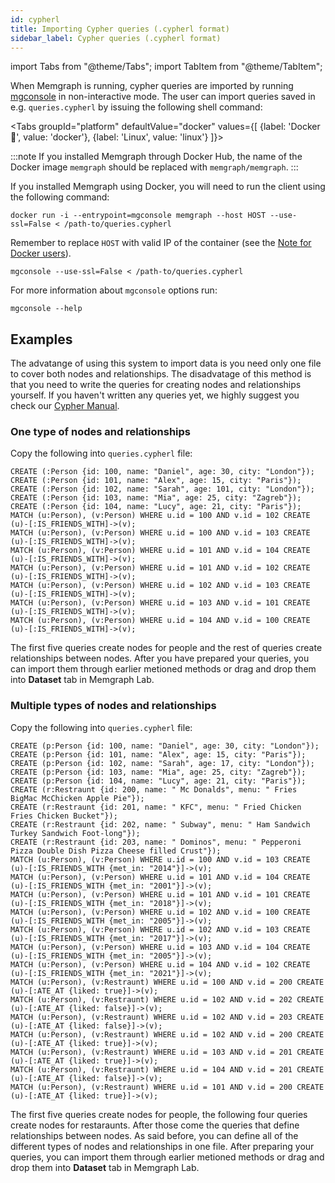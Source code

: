 ```yaml
---
id: cypherl
title: Importing Cypher queries (.cypherl format)
sidebar_label: Cypher queries (.cypherl format)
---
```

import Tabs from "@theme/Tabs";
import TabItem from "@theme/TabItem";

When Memgraph is running, cypher queries are imported by running [mgconsole](/connect-to-memgraph/methods/mgconsole.md) in
non-interactive mode. The user can import queries saved in e.g. `queries.cypherl`
by issuing the following shell command:


<Tabs
  groupId="platform"
  defaultValue="docker"
  values={[
    {label: 'Docker 🐳', value: 'docker'},
    {label: 'Linux', value: 'linux'}
  ]}>
  <TabItem value="docker">

:::note
If you installed Memgraph through Docker Hub, the name of the Docker image `memgraph` should be replaced with `memgraph/memgraph`.
:::

If you installed Memgraph using Docker, you will need to run the client using
the following command:

```plaintext
docker run -i --entrypoint=mgconsole memgraph --host HOST --use-ssl=False < /path-to/queries.cypherl
```

Remember to replace `HOST` with valid IP of the container (see the
[Note for Docker users](/database-functionalities/work-with-docker.md#docker-container-ip-address)).

  </TabItem>
  <TabItem value= 'linux'>

```plaintext
mgconsole --use-ssl=False < /path-to/queries.cypherl
```

</TabItem>
</Tabs>

For more information about `mgconsole` options run:

```plaintext
mgconsole --help
```

## Examples

The advatange of using this system to import data is you need only one file to cover both nodes and relationships.
The disadvatage of this method is that you need to write the queries for creating nodes and relationships yourself.
If you haven't written any queries yet, we highly suggest you check our [Cypher Manual](/cypher-manual).

### One type of nodes and relationships

Copy the following into `queries.cypherl` file:

```plaintext
CREATE (:Person {id: 100, name: "Daniel", age: 30, city: "London"});
CREATE (:Person {id: 101, name: "Alex", age: 15, city: "Paris"});
CREATE (:Person {id: 102, name: "Sarah", age: 101, city: "London"});
CREATE (:Person {id: 103, name: "Mia", age: 25, city: "Zagreb"});
CREATE (:Person {id: 104, name: "Lucy", age: 21, city: "Paris"});
MATCH (u:Person), (v:Person) WHERE u.id = 100 AND v.id = 102 CREATE (u)-[:IS_FRIENDS_WITH]->(v);
MATCH (u:Person), (v:Person) WHERE u.id = 100 AND v.id = 103 CREATE (u)-[:IS_FRIENDS_WITH]->(v);
MATCH (u:Person), (v:Person) WHERE u.id = 101 AND v.id = 104 CREATE (u)-[:IS_FRIENDS_WITH]->(v);
MATCH (u:Person), (v:Person) WHERE u.id = 101 AND v.id = 102 CREATE (u)-[:IS_FRIENDS_WITH]->(v);
MATCH (u:Person), (v:Person) WHERE u.id = 102 AND v.id = 103 CREATE (u)-[:IS_FRIENDS_WITH]->(v);
MATCH (u:Person), (v:Person) WHERE u.id = 103 AND v.id = 101 CREATE (u)-[:IS_FRIENDS_WITH]->(v);
MATCH (u:Person), (v:Person) WHERE u.id = 104 AND v.id = 100 CREATE (u)-[:IS_FRIENDS_WITH]->(v);
```

The first five queries create nodes for people and the rest of queries create relationships between nodes.
After you have prepared your queries, you can import them through earlier metioned methods or drag and drop them into **Dataset** tab in Memgraph Lab.

### Multiple types of nodes and relationships

Copy the following into `queries.cypherl` file:

```plaintext
CREATE (p:Person {id: 100, name: "Daniel", age: 30, city: "London"});
CREATE (p:Person {id: 101, name: "Alex", age: 15, city: "Paris"});
CREATE (p:Person {id: 102, name: "Sarah", age: 17, city: "London"});
CREATE (p:Person {id: 103, name: "Mia", age: 25, city: "Zagreb"});
CREATE (p:Person {id: 104, name: "Lucy", age: 21, city: "Paris"});
CREATE (r:Restraunt {id: 200, name: " Mc Donalds", menu: " Fries BigMac McChicken Apple Pie"});
CREATE (r:Restraunt {id: 201, name: " KFC", menu: " Fried Chicken Fries Chicken Bucket"});
CREATE (r:Restraunt {id: 202, name: " Subway", menu: " Ham Sandwich Turkey Sandwich Foot-long"});
CREATE (r:Restraunt {id: 203, name: " Dominos", menu: " Pepperoni Pizza Double Dish Pizza Cheese filled Crust"});
MATCH (u:Person), (v:Person) WHERE u.id = 100 AND v.id = 103 CREATE (u)-[:IS_FRIENDS_WITH {met_in: "2014"}]->(v);
MATCH (u:Person), (v:Person) WHERE u.id = 101 AND v.id = 104 CREATE (u)-[:IS_FRIENDS_WITH {met_in: "2001"}]->(v);
MATCH (u:Person), (v:Person) WHERE u.id = 101 AND v.id = 101 CREATE (u)-[:IS_FRIENDS_WITH {met_in: "2018"}]->(v);
MATCH (u:Person), (v:Person) WHERE u.id = 102 AND v.id = 100 CREATE (u)-[:IS_FRIENDS_WITH {met_in: "2005"}]->(v);
MATCH (u:Person), (v:Person) WHERE u.id = 102 AND v.id = 103 CREATE (u)-[:IS_FRIENDS_WITH {met_in: "2017"}]->(v);
MATCH (u:Person), (v:Person) WHERE u.id = 103 AND v.id = 104 CREATE (u)-[:IS_FRIENDS_WITH {met_in: "2005"}]->(v);
MATCH (u:Person), (v:Person) WHERE u.id = 104 AND v.id = 102 CREATE (u)-[:IS_FRIENDS_WITH {met_in: "2021"}]->(v);
MATCH (u:Person), (v:Restraunt) WHERE u.id = 100 AND v.id = 200 CREATE (u)-[:ATE_AT {liked: true}]->(v);
MATCH (u:Person), (v:Restraunt) WHERE u.id = 102 AND v.id = 202 CREATE (u)-[:ATE_AT {liked: false}]->(v);
MATCH (u:Person), (v:Restraunt) WHERE u.id = 102 AND v.id = 203 CREATE (u)-[:ATE_AT {liked: false}]->(v);
MATCH (u:Person), (v:Restraunt) WHERE u.id = 102 AND v.id = 200 CREATE (u)-[:ATE_AT {liked: true}]->(v);
MATCH (u:Person), (v:Restraunt) WHERE u.id = 103 AND v.id = 201 CREATE (u)-[:ATE_AT {liked: true}]->(v);
MATCH (u:Person), (v:Restraunt) WHERE u.id = 104 AND v.id = 201 CREATE (u)-[:ATE_AT {liked: false}]->(v);
MATCH (u:Person), (v:Restraunt) WHERE u.id = 101 AND v.id = 200 CREATE (u)-[:ATE_AT {liked: true}]->(v);
```

The first five queries create nodes for people, the following four queries create nodes for restaraunts.
After those come the queries that define relationships between nodes. As said before, you can define all of the
different types of nodes and relationships in one file. After preparing your queries, you can import them through earlier metioned methods or drag and drop them into **Dataset** tab in Memgraph Lab.